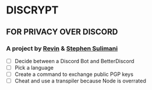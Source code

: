# DISCRYPT 
## FOR PRIVACY OVER DISCORD 

### A project by [Revin](https://github.com/Polairr/) & [Stephen Sulimani](https://github.com/StephenSulimani/)

- [ ] Decide between a Discord Bot and BetterDiscord
- [ ] Pick a language
- [ ] Create a command to exchange public PGP keys
- [ ] Cheat and use a transpiler because Node is overrated